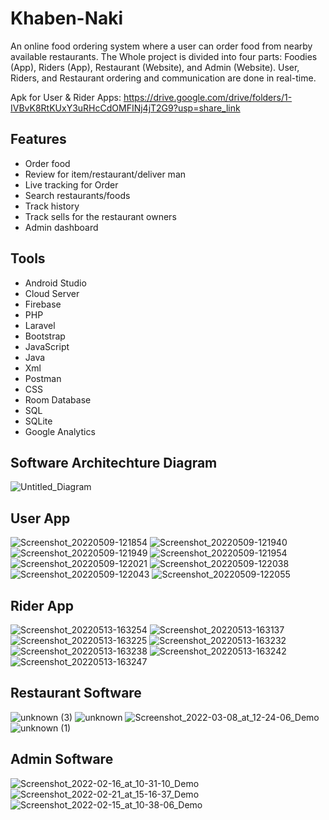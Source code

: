 # Khaben-Naki

An online food ordering system where a user can order food from nearby available restaurants. The Whole project is divided into four parts: Foodies (App), Riders (App), Restaurant (Website), and Admin (Website). User, Riders, and Restaurant ordering and communication are done in real-time.

Apk for User & Rider Apps: https://drive.google.com/drive/folders/1-IVBvK8RtKUxY3uRHcCdOMFINj4jT2G9?usp=share_link


## Features

- Order food
- Review for item/restaurant/deliver man
- Live tracking for Order
- Search restaurants/foods
- Track history
- Track sells for the restaurant owners
- Admin dashboard


## Tools

- Android Studio
- Cloud Server
- Firebase
- PHP
- Laravel
- Bootstrap
- JavaScript
- Java
- Xml
- Postman
- CSS
- Room Database
- SQL
- SQLite
- Google Analytics


## Software Architechture Diagram

![Untitled_Diagram](https://user-images.githubusercontent.com/76824955/208397401-ad419ace-3277-4463-9b8b-4eee0ed06561.jpg)


## User App

![Screenshot_20220509-121854](https://user-images.githubusercontent.com/76824955/208396554-f68cb349-0306-4904-8254-84fe228f1e1d.jpg)
![Screenshot_20220509-121940](https://user-images.githubusercontent.com/76824955/208396559-9054c9a9-6bbb-406e-85ec-1b6bd2ed2b78.jpg)
![Screenshot_20220509-121949](https://user-images.githubusercontent.com/76824955/208396563-bff0c659-aab6-4ea7-9b50-a7b2810698e0.jpg)
![Screenshot_20220509-121954](https://user-images.githubusercontent.com/76824955/208396566-4fd4a9c5-b774-4eeb-83f0-54f2d09780bc.jpg)
![Screenshot_20220509-122021](https://user-images.githubusercontent.com/76824955/208396570-b9c563f8-e5a4-4f97-a01b-1103d953982c.jpg)
![Screenshot_20220509-122038](https://user-images.githubusercontent.com/76824955/208396574-8c04da34-bff2-4895-be87-290a5378daf4.jpg)
![Screenshot_20220509-122043](https://user-images.githubusercontent.com/76824955/208396576-bb6fb568-0e81-4d97-a241-7c6ecaa857f1.jpg)
![Screenshot_20220509-122055](https://user-images.githubusercontent.com/76824955/208396581-df7ff8be-878f-4059-865a-c72f1f8923a2.jpg)


## Rider App

![Screenshot_20220513-163254](https://user-images.githubusercontent.com/76824955/208396752-009eb9db-3aed-4586-a48f-6e3731072f2b.jpg)
![Screenshot_20220513-163137](https://user-images.githubusercontent.com/76824955/208396758-6770a048-cc4a-4558-bf9e-171f046d5838.jpg)
![Screenshot_20220513-163225](https://user-images.githubusercontent.com/76824955/208396760-34cbcf19-b02e-4456-9d98-dfc988c3b9f3.jpg)
![Screenshot_20220513-163232](https://user-images.githubusercontent.com/76824955/208396765-e21721d6-f6d7-4f8a-a406-07059ea4efd9.jpg)
![Screenshot_20220513-163238](https://user-images.githubusercontent.com/76824955/208396769-edfce082-7f0f-4d53-a855-ab8521114604.jpg)
![Screenshot_20220513-163242](https://user-images.githubusercontent.com/76824955/208396773-0d3b51f4-5324-4519-bc09-f8e649645a9f.jpg)
![Screenshot_20220513-163247](https://user-images.githubusercontent.com/76824955/208396776-2584f701-2b85-42e9-b7c7-f289502bb6c1.jpg)


## Restaurant Software

![unknown (3)](https://user-images.githubusercontent.com/76824955/208397193-8e49caeb-7c10-4b4e-a68a-ab7e52753beb.png)
![unknown](https://user-images.githubusercontent.com/76824955/208397205-85bb2289-0717-46ea-b881-242da5c2af53.png)
![Screenshot_2022-03-08_at_12-24-06_Demo](https://user-images.githubusercontent.com/76824955/208397216-6227c7ee-496a-4e62-b952-7bfada9b5c8a.png)
![unknown (1)](https://user-images.githubusercontent.com/76824955/208397270-a55aeddd-ebcc-420e-9159-b3830967627c.png)

## Admin Software 

![Screenshot_2022-02-16_at_10-31-10_Demo](https://user-images.githubusercontent.com/76824955/208397558-2376a5f7-3e05-48ea-a579-19c472873bed.png)
![Screenshot_2022-02-21_at_15-16-37_Demo](https://user-images.githubusercontent.com/76824955/208397567-a35233aa-0704-4d2f-b6c6-9edf8fd41b1f.png)
![Screenshot_2022-02-15_at_10-38-06_Demo](https://user-images.githubusercontent.com/76824955/208397595-e1a3ab86-b36b-469a-a942-c26352da6439.png)
